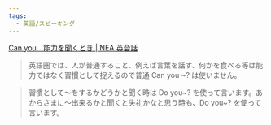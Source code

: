 ```yaml
---
tags:
  - 英語/スピーキング
---
```

[Can you　能力を聞くとき | NEA 英会話](http://www.nea-english.com/blog/?tag=can-you%E3%80%80%E8%83%BD%E5%8A%9B%E3%82%92%E8%81%9E%E3%81%8F%E3%81%A8%E3%81%8D)

>英語圏では、人が普通すること、例えば言葉を話す、何かを食べる等は能力ではなく習慣として捉えるので普通 Can you ~? は使いません。

>習慣として～をするかどうかと聞く時は Do you~? を使って言います。あからさまに～出来るかと聞くと失礼かなと思う時も、Do you~? を使って言います。


